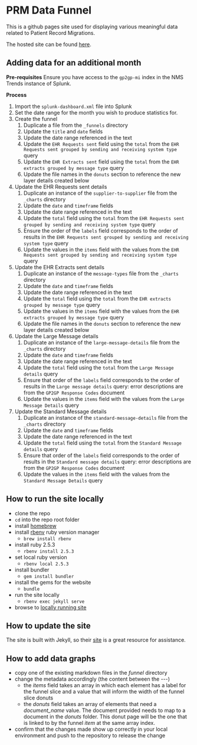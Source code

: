 # PRM Data Funnel

This is a github pages site used for displaying various meaningful data related to Patient Record Migrations.

The hosted site can be found [here](https://nhsconnect.github.io/prm-funnel/).

## Adding data for an additional month

**Pre-requisites**
Ensure you have access to the `gp2gp-mi` index in the NMS Trends instance of Splunk.  

**Process**
1. Import the `splunk-dashboard.xml` file into Splunk
2. Set the date range for the month you wish to produce statistics for.
3. Create the funnel
   1. Duplicate a file from the `_funnels` directory
   2. Update the `title` and `date` fields
   3. Update the date range referenced in the text 
   4. Update the `EHR Requests sent` field using the `total` from the `EHR Requests sent grouped by sending and receiving system type` query
   5. Update the `EHR Extracts sent` field using the `total` from the `EHR extracts grouped by message type` query
   6. Update the file names in the `donuts` section to reference the new layer details created below
4. Update the EHR Requests sent details
   1. Duplicate an instance of the `supplier-to-supplier` file from the `_charts` directory
   2. Update the `date` and `timeframe` fields
   3. Update the date range referenced in the text
   4. Update the `total` field using the `total` from the `EHR Requests sent grouped by sending and receiving system type` query
   5. Ensure the order of the `labels` field corresponds to the order of results in the `EHR Requests sent grouped by sending and receiving system type` query
   6. Update the values in the `items` field with the values from the `EHR Requests sent grouped by sending and receiving system type` query
5. Update the EHR Extracts sent details
   1. Duplicate an instance of the `message-types` file from the `_charts` directory
   2. Update the `date` and `timeframe` fields
   3. Update the date range referenced in the text
   4. Update the `total` field using the `total` from the `EHR extracts grouped by message type` query
   5. Update the values in the `items` field with the values from the `EHR extracts grouped by message type` query
   6. Update the file names in the `donuts` section to reference the new layer details created below
6. Update the Large Message details
   1. Duplicate an instance of the `large-message-details` file from the `_charts` directory
   2. Update the `date` and `timeframe` fields
   3. Update the date range referenced in the text
   4. Update the `total` field using the `total` from the `Large Message details` query
   5. Ensure that order of the `labels` field corresponds to the order of results in the `Large message details` query: error descriptions are from the `GP2GP Response Codes` document
   6. Update the values in the `items` field with the values from the `Large Message Details` query
7. Update the Standard Message details
   1. Duplicate an instance of the `standard-message-details` file from the `_charts` directory
   2. Update the `date` and `timeframe` fields
   3. Update the date range referenced in the text
   4. Update the `total` field using the `total` from the `Standard Message details` query
   5. Ensure that order of the `labels` field corresponds to the order of results in the `Standard message details` query: error descriptions are from the `GP2GP Response Codes` document
   6. Update the values in the `items` field with the values from the `Standard Message Details` query

## How to run the site locally

 - clone the repo
 - `cd` into the repo root folder
 - install [homebrew](https://brew.sh)
 - install [rbenv](https://github.com/rbenv/rbenv) ruby version manager
   - `brew install rbenv`
 - install ruby 2.5.3
   - `rbenv install 2.5.3`
 - set local ruby version
   - `rbenv local 2.5.3`
 - install bundler
   - `gem install bundler`
 - install the gems for the website
   - `bundle`
 - run the site locally
   - `rbenv exec jekyll serve`
 - browse to [locally running site](http://127.0.0.1:4000/)

## How to update the site
The site is built with Jekyll, so their [site](https://jekyllrb.com/) is a great resource for assistance.

## How to add data graphs
 - copy one of the existing markdown files in the *funnel* directory
 - change the metadata accordingly (the content between the ---)
   - the *items* field takes an array in which each element has a label for the funnel slice and a value that will inform the width of the funnel slice
   donuts
   - the *donuts* field takes an array of elements that need a *document_name* value. The document provided needs to map to a document in the *donuts* folder. This donut page will be the one that is linked to by the funnel *item* at the same array index.
 - confirm that the changes made show up correctly in your local environment and push to the repository to release the change
